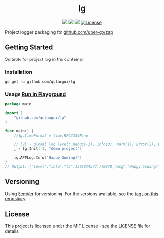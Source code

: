 <div align="center">
  <h1>lg</h1>
</div>
<p align="center">
<a href="https://travis-ci.org/qclaogui/lg"><img src="https://travis-ci.org/qclaogui/lg.svg?branch=master"></a>
<a href="https://goreportcard.com/report/github.com/qclaogui/lg"><img src="https://goreportcard.com/badge/github.com/qclaogui/lg?v=1" /></a>
<a href="https://godoc.org/github.com/qclaogui/lg"><img src="https://godoc.org/github.com/qclaogui/lg?status.svg"></a>
<a href="https://github.com/qclaogui/lg/blob/master/LICENSE"><img src="https://img.shields.io/github/license/qclaogui/lg.svg" alt="License"></a>
</p>

Project logger packaging for [github.com/uber-go/zap](https://github.com/uber-go/zap)

## Getting Started

Suitable for project log in the container


### Installation

`go get -u github.com/qclaogui/lg`


### Usage [Run in Playground](https://play.golang.org/p/_q67O0B0Dd5)



```go
package main

import (
	"github.com/qclaogui/lg"
)

func main() {
	//lg.TimeFormat = time.RFC3339Nano

	// lvl - global log level: Debug(-1), Info(0), Warn(1), Error(2), DPanic(3), Panic(4), Fatal(5)
	_ = lg.Init(-1, "demo-project")

	lg.APPLog.Info("Happy Goding!")
}
// Output: {"level":"info","ts":1564834577.710078,"msg":"Happy Goding!","info":{"project":"demo-project","hostname":"qclaogui.local"}}
```

## Versioning

Using [SemVer](http://semver.org/) for versioning. For the versions available, see the [tags on this repository](https://github.com/qclaogui/lg/tags). 


## License

This project is licensed under the MIT License - see the [LICENSE](LICENSE) file for details
